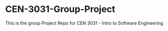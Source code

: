 # CEN-3031-Group-Project
This is the group Project Repo for CEN 3031 - Intro to Software Engineering
